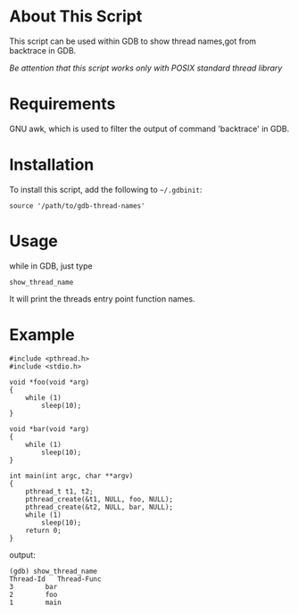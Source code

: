 # About This Script

This script can be used within GDB to show thread names,got from backtrace in GDB.

*Be attention that this script works only with POSIX standard thread library*

# Requirements

GNU awk, which is used to filter the output of command 'backtrace' in GDB.

# Installation

To install this script, add the following to `~/.gdbinit`:

```
source '/path/to/gdb-thread-names'
```

# Usage

while in GDB, just type

`show_thread_name`

It will print the threads entry point function names.

# Example

```
#include <pthread.h>
#include <stdio.h>

void *foo(void *arg)
{
	while (1)
		sleep(10);
}

void *bar(void *arg)
{
	while (1)
		sleep(10);
}

int main(int argc, char **argv)
{
	pthread_t t1, t2;
	pthread_create(&t1, NULL, foo, NULL);
	pthread_create(&t2, NULL, bar, NULL);
	while (1)
		sleep(10);
	return 0;
}
```

output:

```
(gdb) show_thread_name 
Thread-Id	Thread-Func
3 		 bar
2 		 foo
1 		 main
```
